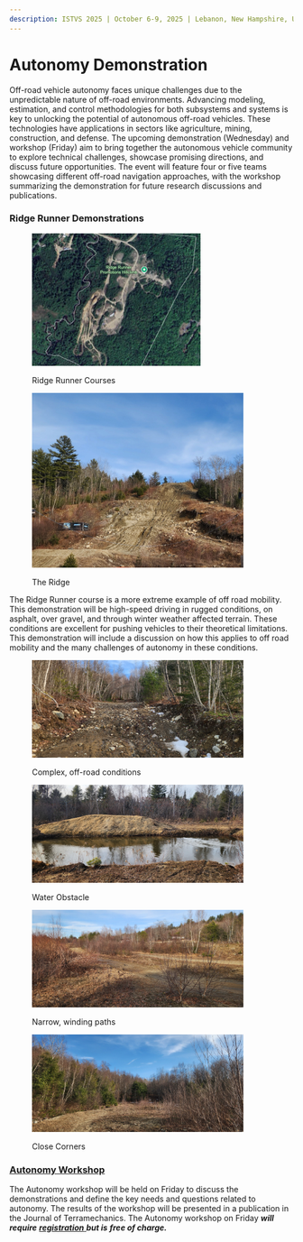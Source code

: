 ```yaml
---
description: ISTVS 2025 | October 6-9, 2025 | Lebanon, New Hampshire, USA
---
```


# Autonomy Demonstration

Off-road vehicle autonomy faces unique challenges due to the unpredictable nature of off-road environments. Advancing modeling, estimation, and control methodologies for both subsystems and systems is key to unlocking the potential of autonomous off-road vehicles. These technologies have applications in sectors like agriculture, mining, construction, and defense. The upcoming demonstration (Wednesday) and workshop (Friday) aim to bring together the autonomous vehicle community to explore technical challenges, showcase promising directions, and discuss future opportunities. The event will feature four or five teams showcasing different off-road navigation approaches, with the workshop summarizing the demonstration for future research discussions and publications.

### Ridge Runner Demonstrations

<div><figure><img src="../../.gitbook/assets/Picture1.png" alt="" width="299"><figcaption><p>Ridge Runner Courses</p></figcaption></figure> <figure><img src="../../.gitbook/assets/oneil.jpeg" alt="" width="375"><figcaption><p>The Ridge</p></figcaption></figure></div>

The Ridge Runner course is a more extreme example of off road mobility. This demonstration will be high-speed driving in rugged conditions, on asphalt, over gravel, and through winter weather affected terrain. These conditions are excellent for pushing vehicles to their theoretical limitations. This demonstration will include a discussion on how this applies to off road mobility and the many challenges of autonomy in these conditions.

<div><figure><img src="../../.gitbook/assets/20250319_171044.jpeg" alt="" width="375"><figcaption><p>Complex, off-road conditions</p></figcaption></figure> <figure><img src="../../.gitbook/assets/20250319_164210.jpeg" alt="" width="375"><figcaption><p>Water Obstacle</p></figcaption></figure></div>

<div><figure><img src="../../.gitbook/assets/20250319_164531.jpeg" alt="" width="375"><figcaption><p>Narrow, winding paths</p></figcaption></figure> <figure><img src="../../.gitbook/assets/20250319_165029.jpeg" alt="" width="375"><figcaption><p>Close Corners</p></figcaption></figure></div>

### [Autonomy Workshop](../post-conference-events/#post-conference-autonomy-workshop) <a href="#autonomy-workshop" id="autonomy-workshop"></a>

The Autonomy workshop will be held on Friday to discuss the demonstrations and define the key needs and questions related to autonomy. The results of the workshop will be presented in a publication in the Journal of Terramechanics. The Autonomy workshop on Friday _**will require**_ [_**registration**_ ](../../registration.md)_**but is**_ _**free of charge.**_
